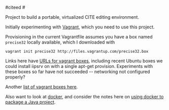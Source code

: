#citeed #

Project to build a portable, virtualized CITE editing environment.

Initially experimenting with [Vagrant][1], which you need to use this project.

Provisioning in the current Vagrantfile assumes you have a box named `precise32` locally available, which I downloaded with 

    vagrant init precise32 http://files.vagrantup.com/precise32.box

Links here have [URLs for vagrant boxes][4], including recent Ubuntu boxes we could install iipsrv on with a single apt-get provision.  Experiments with these boxes so far have not succeeded -- networking not configured properly?

Another [list of vagrant boxes here][5].

Also want to look at [docker][3], and consider the notes here on [using docker to package a Java project][2].



[1]: http://www.vagrantup.com/


[2]: http://blogs.atlassian.com/2013/06/deploy-java-apps-with-docker-awesome/

[3]: https://www.docker.io/

[4]: http://serverascode.com/2013/04/25/where-to-find-vagrant-boxes.html

[5]: http://www.vagrantbox.es/